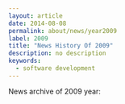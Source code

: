 ```yaml
---
layout: article
date: 2014-08-08
permalink: about/news/year2009
label: 2009
title: "News History Of 2009"
description: no description
keywords:
  - software development
---
```


News archive of 2009 year:
